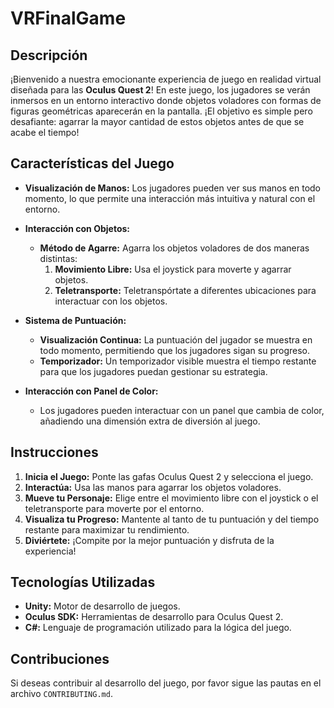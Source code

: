 # VRFinalGame


## Descripción

¡Bienvenido a nuestra emocionante experiencia de juego en realidad virtual diseñada para las **Oculus Quest 2**! En este juego, los jugadores se verán inmersos en un entorno interactivo donde objetos voladores con formas de figuras geométricas aparecerán en la pantalla. ¡El objetivo es simple pero desafiante: agarrar la mayor cantidad de estos objetos antes de que se acabe el tiempo!

## Características del Juego

- **Visualización de Manos:** Los jugadores pueden ver sus manos en todo momento, lo que permite una interacción más intuitiva y natural con el entorno.
  
- **Interacción con Objetos:**
  - **Método de Agarre:** Agarra los objetos voladores de dos maneras distintas:
    1. **Movimiento Libre:** Usa el joystick para moverte y agarrar objetos.
    2. **Teletransporte:** Teletranspórtate a diferentes ubicaciones para interactuar con los objetos.

- **Sistema de Puntuación:**
  - **Visualización Continua:** La puntuación del jugador se muestra en todo momento, permitiendo que los jugadores sigan su progreso.
  - **Temporizador:** Un temporizador visible muestra el tiempo restante para que los jugadores puedan gestionar su estrategia.

- **Interacción con Panel de Color:**
  - Los jugadores pueden interactuar con un panel que cambia de color, añadiendo una dimensión extra de diversión al juego.

## Instrucciones

1. **Inicia el Juego:** Ponte las gafas Oculus Quest 2 y selecciona el juego.
2. **Interactúa:** Usa las manos para agarrar los objetos voladores.
3. **Mueve tu Personaje:** Elige entre el movimiento libre con el joystick o el teletransporte para moverte por el entorno.
4. **Visualiza tu Progreso:** Mantente al tanto de tu puntuación y del tiempo restante para maximizar tu rendimiento.
5. **Diviértete:** ¡Compite por la mejor puntuación y disfruta de la experiencia!

## Tecnologías Utilizadas

- **Unity:** Motor de desarrollo de juegos.
- **Oculus SDK:** Herramientas de desarrollo para Oculus Quest 2.
- **C#:** Lenguaje de programación utilizado para la lógica del juego.

## Contribuciones

Si deseas contribuir al desarrollo del juego, por favor sigue las pautas en el archivo `CONTRIBUTING.md`.


